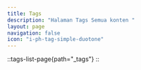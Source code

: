 ```yaml
---
title: Tags
description: "Halaman Tags Semua konten "
layout: page
navigation: false
icon: "i-ph-tag-simple-duotone"
---
```

::tags-list-page{path="_tags"}
::